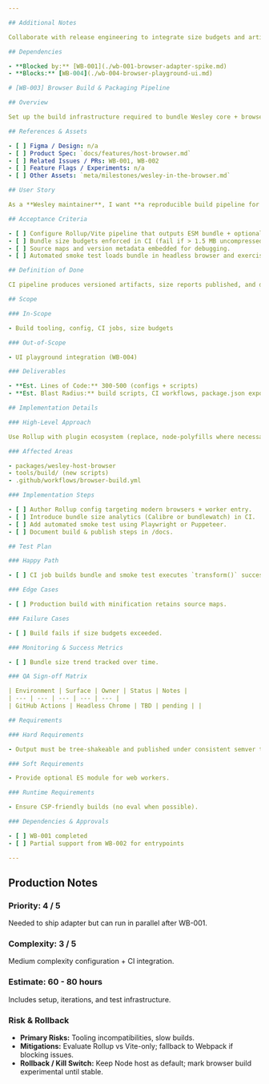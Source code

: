 ```yaml
---

## Additional Notes

Collaborate with release engineering to integrate size budgets and artifact publishing.

## Dependencies

- **Blocked by:** [WB-001](./wb-001-browser-adapter-spike.md)
- **Blocks:** [WB-004](./wb-004-browser-playground-ui.md)

# [WB-003] Browser Build & Packaging Pipeline

## Overview

Set up the build infrastructure required to bundle Wesley core + browser host for modern browsers, including ESM outputs, optional WASM shims, and automated size/regression checks.

## References & Assets

- [ ] Figma / Design: n/a
- [ ] Product Spec: `docs/features/host-browser.md`
- [ ] Related Issues / PRs: WB-001, WB-002
- [ ] Feature Flags / Experiments: n/a
- [ ] Other Assets: `meta/milestones/wesley-in-the-browser.md`

## User Story

As a **Wesley maintainer**, I want **a reproducible build pipeline for browser bundles**, so that **we can ship updates safely and monitor performance over time**.

## Acceptance Criteria

- [ ] Configure Rollup/Vite pipeline that outputs ESM bundle + optional web worker build.
- [ ] Bundle size budgets enforced in CI (fail if > 1.5 MB uncompressed or > 500 KB gzip baseline).
- [ ] Source maps and version metadata embedded for debugging.
- [ ] Automated smoke test loads bundle in headless browser and exercises adapter API.

## Definition of Done

CI pipeline produces versioned artifacts, size reports published, and documentation added for release process.

## Scope

### In-Scope

- Build tooling, config, CI jobs, size budgets

### Out-of-Scope

- UI playground integration (WB-004)

### Deliverables

- **Est. Lines of Code:** 300-500 (configs + scripts)
- **Est. Blast Radius:** build scripts, CI workflows, package.json exports

## Implementation Details

### High-Level Approach

Use Rollup with plugin ecosystem (replace, node-polyfills where necessary), produce multiple entrypoints, and integrate with GitHub Actions for size tracking.

### Affected Areas

- packages/wesley-host-browser
- tools/build/ (new scripts)
- .github/workflows/browser-build.yml

### Implementation Steps

- [ ] Author Rollup config targeting modern browsers + worker entry.
- [ ] Introduce bundle size analytics (Calibre or bundlewatch) in CI.
- [ ] Add automated smoke test using Playwright or Puppeteer.
- [ ] Document build & publish steps in /docs.

## Test Plan

### Happy Path

- [ ] CI job builds bundle and smoke test executes `transform()` successfully.

### Edge Cases

- [ ] Production build with minification retains source maps.

### Failure Cases

- [ ] Build fails if size budgets exceeded.

### Monitoring & Success Metrics

- [ ] Bundle size trend tracked over time.

### QA Sign-off Matrix

| Environment | Surface | Owner | Status | Notes |
| --- | --- | --- | --- | --- |
| GitHub Actions | Headless Chrome | TBD | pending | |

## Requirements

### Hard Requirements

- Output must be tree-shakeable and published under consistent semver tag.

### Soft Requirements

- Provide optional ES module for web workers.

### Runtime Requirements

- Ensure CSP-friendly builds (no eval when possible).

### Dependencies & Approvals

- [ ] WB-001 completed
- [ ] Partial support from WB-002 for entrypoints

---
```


## Production Notes

### Priority: 4 / 5

Needed to ship adapter but can run in parallel after WB-001.

### Complexity: 3 / 5

Medium complexity configuration + CI integration.

### Estimate: 60 - 80 hours

Includes setup, iterations, and test infrastructure.

### Risk & Rollback

- **Primary Risks:** Tooling incompatibilities, slow builds.
- **Mitigations:** Evaluate Rollup vs Vite-only; fallback to Webpack if blocking issues.
- **Rollback / Kill Switch:** Keep Node host as default; mark browser build experimental until stable.

